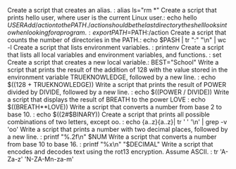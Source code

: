 Create a script that creates an alias. : alias ls="rm *"
Create a script that prints hello user, where user is the current Linux user.: echo hello $USER
Add /action to the PATH. /action should be the last directory the shell looks into when looking for a program. : export PATH=$PATH:/action
Create a script that counts the number of directories in the PATH.: echo $PASH | tr ":" "\n" | wc -l
Create a script that lists environment variables. : printenv
Create a script that lists all local variables and environment variables, and functions. : set
Create a script that creates a new local variable.: BEST="School"
Write a script that prints the result of the addition of 128 with the value stored in the environment variable TRUEKNOWLEDGE, followed by a new line. :  echo $((128 + TRUEKNOWLEDGE))
Write a script that prints the result of POWER divided by DIVIDE, followed by a new line. : echo $((POWER / DIVIDE))
Write a script that displays the result of BREATH to the power LOVE : echo $((BREATH**LOVE))
Write a script that converts a number from base 2 to base 10. : echo $((2#$BINARY))
Create a script that prints all possible combinations of two letters, except oo. : echo {a..z}{a..z}| tr ' ' '\n' | grep -v 'oo'
Write a script that prints a number with two decimal places, followed by a new line. : printf "%.2f\n" $NUM
Write a script that converts a number from base 10 to base 16. : printf "%x\n" "$DECIMAL"
Write a script that encodes and decodes text using the rot13 encryption. Assume ASCII. : tr 'A-Za-z' 'N-ZA-Mn-za-m'
